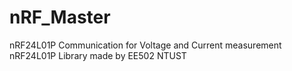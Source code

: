 # nRF_Master

nRF24L01P Communication for Voltage and Current measurement
nRF24L01P Library made by EE502 NTUST
